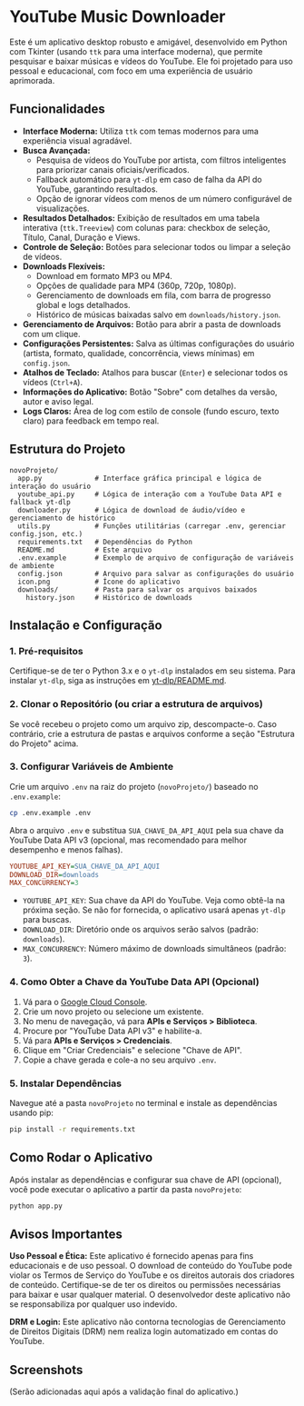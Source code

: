 # YouTube Music Downloader

Este é um aplicativo desktop robusto e amigável, desenvolvido em Python com Tkinter (usando `ttk` para uma interface moderna), que permite pesquisar e baixar músicas e vídeos do YouTube. Ele foi projetado para uso pessoal e educacional, com foco em uma experiência de usuário aprimorada.

## Funcionalidades

- **Interface Moderna:** Utiliza `ttk` com temas modernos para uma experiência visual agradável.
- **Busca Avançada:**
  - Pesquisa de vídeos do YouTube por artista, com filtros inteligentes para priorizar canais oficiais/verificados.
  - Fallback automático para `yt-dlp` em caso de falha da API do YouTube, garantindo resultados.
  - Opção de ignorar vídeos com menos de um número configurável de visualizações.
- **Resultados Detalhados:** Exibição de resultados em uma tabela interativa (`ttk.Treeview`) com colunas para: checkbox de seleção, Título, Canal, Duração e Views.
- **Controle de Seleção:** Botões para selecionar todos ou limpar a seleção de vídeos.
- **Downloads Flexíveis:**
  - Download em formato MP3 ou MP4.
  - Opções de qualidade para MP4 (360p, 720p, 1080p).
  - Gerenciamento de downloads em fila, com barra de progresso global e logs detalhados.
  - Histórico de músicas baixadas salvo em `downloads/history.json`.
- **Gerenciamento de Arquivos:** Botão para abrir a pasta de downloads com um clique.
- **Configurações Persistentes:** Salva as últimas configurações do usuário (artista, formato, qualidade, concorrência, views mínimas) em `config.json`.
- **Atalhos de Teclado:** Atalhos para buscar (`Enter`) e selecionar todos os vídeos (`Ctrl+A`).
- **Informações do Aplicativo:** Botão "Sobre" com detalhes da versão, autor e aviso legal.
- **Logs Claros:** Área de log com estilo de console (fundo escuro, texto claro) para feedback em tempo real.

## Estrutura do Projeto

```
novoProjeto/
  app.py             # Interface gráfica principal e lógica de interação do usuário
  youtube_api.py     # Lógica de interação com a YouTube Data API e fallback yt-dlp
  downloader.py      # Lógica de download de áudio/vídeo e gerenciamento de histórico
  utils.py           # Funções utilitárias (carregar .env, gerenciar config.json, etc.)
  requirements.txt   # Dependências do Python
  README.md          # Este arquivo
  .env.example       # Exemplo de arquivo de configuração de variáveis de ambiente
  config.json        # Arquivo para salvar as configurações do usuário
  icon.png           # Ícone do aplicativo
  downloads/         # Pasta para salvar os arquivos baixados
    history.json     # Histórico de downloads
```

## Instalação e Configuração

### 1. Pré-requisitos

Certifique-se de ter o Python 3.x e o `yt-dlp` instalados em seu sistema. Para instalar `yt-dlp`, siga as instruções em [yt-dlp/README.md](https://github.com/yt-dlp/yt-dlp/blob/master/README.md#installation).

### 2. Clonar o Repositório (ou criar a estrutura de arquivos)

Se você recebeu o projeto como um arquivo zip, descompacte-o. Caso contrário, crie a estrutura de pastas e arquivos conforme a seção "Estrutura do Projeto" acima.

### 3. Configurar Variáveis de Ambiente

Crie um arquivo `.env` na raiz do projeto (`novoProjeto/`) baseado no `.env.example`:

```bash
cp .env.example .env
```

Abra o arquivo `.env` e substitua `SUA_CHAVE_DA_API_AQUI` pela sua chave da YouTube Data API v3 (opcional, mas recomendado para melhor desempenho e menos falhas).

```ini
YOUTUBE_API_KEY=SUA_CHAVE_DA_API_AQUI
DOWNLOAD_DIR=downloads
MAX_CONCURRENCY=3
```

- `YOUTUBE_API_KEY`: Sua chave da API do YouTube. Veja como obtê-la na próxima seção. Se não for fornecida, o aplicativo usará apenas `yt-dlp` para buscas.
- `DOWNLOAD_DIR`: Diretório onde os arquivos serão salvos (padrão: `downloads`).
- `MAX_CONCURRENCY`: Número máximo de downloads simultâneos (padrão: `3`).

### 4. Como Obter a Chave da YouTube Data API (Opcional)

1. Vá para o [Google Cloud Console](https://console.cloud.google.com/).
2. Crie um novo projeto ou selecione um existente.
3. No menu de navegação, vá para **APIs e Serviços > Biblioteca**.
4. Procure por "YouTube Data API v3" e habilite-a.
5. Vá para **APIs e Serviços > Credenciais**.
6. Clique em "Criar Credenciais" e selecione "Chave de API".
7. Copie a chave gerada e cole-a no seu arquivo `.env`.

### 5. Instalar Dependências

Navegue até a pasta `novoProjeto` no terminal e instale as dependências usando pip:

```bash
pip install -r requirements.txt
```

## Como Rodar o Aplicativo

Após instalar as dependências e configurar sua chave de API (opcional), você pode executar o aplicativo a partir da pasta `novoProjeto`:

```bash
python app.py
```

## Avisos Importantes

**Uso Pessoal e Ética:** Este aplicativo é fornecido apenas para fins educacionais e de uso pessoal. O download de conteúdo do YouTube pode violar os Termos de Serviço do YouTube e os direitos autorais dos criadores de conteúdo. Certifique-se de ter os direitos ou permissões necessárias para baixar e usar qualquer material. O desenvolvedor deste aplicativo não se responsabiliza por qualquer uso indevido.

**DRM e Login:** Este aplicativo não contorna tecnologias de Gerenciamento de Direitos Digitais (DRM) nem realiza login automatizado em contas do YouTube.

## Screenshots

(Serão adicionadas aqui após a validação final do aplicativo.)


